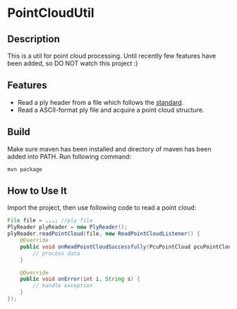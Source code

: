 # PointCloudUtil

## Description

This is a util for point cloud processing. Until recently few features have been added, so DO NOT watch this project :)

## Features
* Read a ply header from a file which follows the [standard](http://paulbourke.net/dataformats/ply/).
* Read a ASCII-format ply file and acquire a point cloud structure.

## Build

Make sure maven has been installed and directory of maven has been added into PATH. Run following command:
```shell
mvn package
```

## How to Use It

Import the project, then use following code to read a point cloud:
```java
File file = ...; //ply file
PlyReader plyReader = new PlyReader();
plyReader.readPointCloud(file, new ReadPointCloudListener() {
    @Override
    public void onReadPointCloudSuccessfully(PcuPointCloud pcuPointCloud, PlyReader.PlyHeader plyHeader) {
        // process data
    }

    @Override
    public void onError(int i, String s) {
        // handle exception
    }
});
```

